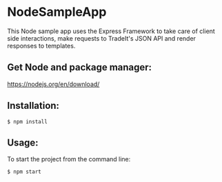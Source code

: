 # NodeSampleApp
This Node sample app uses the Express Framework to take care of client side interactions, 
make requests to TradeIt's JSON API and render responses to templates. 

## Get Node and package manager:
https://nodejs.org/en/download/

## Installation:
```
$ npm install
```

## Usage: 
To start the project from the command line: 
```
$ npm start 
```

